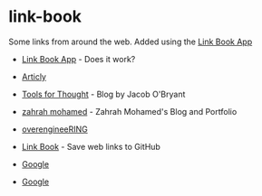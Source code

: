 # link-book

Some links from around the web. Added using the [Link Book App](https://link-book.vercel.app)

- [Link Book App](https://link-book.vercel.app/) - Does it work?
- [Articly](https://articly.vercel.app/inbox/link)
- [Tools for Thought](https://tfos.co/) - Blog by Jacob O'Bryant
- [zahrah mohamed](https://zahrahmohamed.netlify.app) - Zahrah Mohamed's Blog and Portfolio

- [overengineeRING](https://overengineering.kognise.dev/)
- [Link Book](http://localhost:3000/) - Save web links to GitHub
- [Google](https://www.google.com)
- [Google](https://www.google.com)
